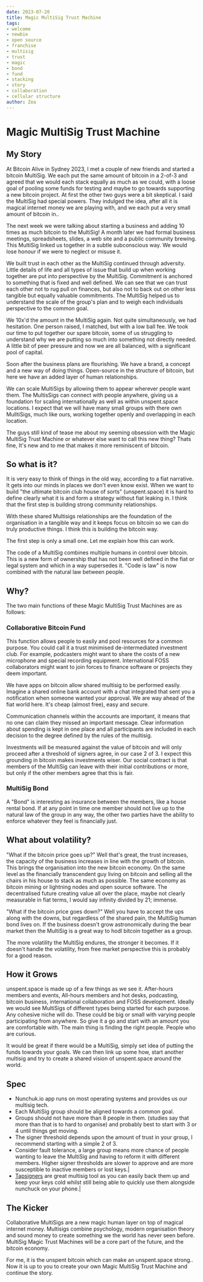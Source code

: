 ```yaml
---
date: 2023-07-20
title: Magic MultiSig Trust Machine
tags:
- welcome
- newbie
- open source
- franchise
- multisig
- trust
- magic
- bond
- fund
- stacking
- story
- collaboration
- cellular structure
author: Zea
---
```

# Magic MultiSig Trust Machine

## My Story

At Bitcoin Alive in Sydney 2023, I met a couple of new friends and started a bitcoin MultiSig. We each put the same amount of bitcoin in a 2-of-3 and agreed that we would each stack equally as much as we could, with a loose goal of pooling some funds for testing and maybe to go towards supporting a new bitcoin project. At first the other two guys were a bit skeptical. I said the MultiSig had special powers. They indulged the idea, after all it is magical internet money we are playing with, and we each put a very small amount of bitcoin in.. 

The next week we were talking about starting a business and adding 10 times as much bitcoin to the MultiSig! A month later we had formal business meetings, spreadsheets, slides, a web site and a public community brewing. This MultiSig linked us together in a subtle subconscious way. We would lose honour if we were to neglect or misuse it.

We built trust in each other as the MultiSig continued through adversity. Little details of life and all types of issue that build up when working together are put into perspective by the MultiSig. Commitment is anchored to something that is fixed and well defined. We can see that we can trust each other not to rug pull on finances,  but also not to back out on other less tangible but equally valuable commitments. The MultiSig helped us to understand the scale of the group's plan and to weigh each individuals perspective to the common goal.

We 10x'd the amount in the MultiSig again. Not quite simultaneously, we had hesitation. One person raised, I matched, but with a low ball fee. We took our time to put together our spare bitcoin, some of us struggling to understand why we are putting so much into something not directly needed. A little bit of peer pressure and now we are all balanced, with a significant pool of capital.

Soon after the business plans are flourishing. We have a brand, a concept and a new way of doing things. Open-source in the structure of bitcoin, but here we have an added layer of human relationships.

We can scale MultiSigs by allowing them to appear wherever people want them. The MultisSigs can connect with people anywhere, giving us a foundation for scaling internationally as well as within unspent.space locations. I expect that we will have many small groups with there own MulltiSigs, much like ours, working together openly and overlapping in each location.

The guys still kind of tease me about my seeming obsession with the Magic MultiSig Trust Machine or whatever else want to call this new thing? Thats fine, It's new and to me that makes it more reminiscent of bitcoin.

## So what is it?

It is very easy to think of things in the old way, according to a fiat narrative. It gets into our minds in places we don't even know exist. When we want to build "the ultimate bitcoin club house of sorts" (unspent.space) it is hard to define clearly what it is and form a strategy without fiat leaking in. I think that the first step is building strong community relationships. 

With these shared Multisigs relationships are the foundation of the organisation in a tangible way and it keeps focus on bitcoin so we can do truly productive things. I think this is building the bitcoin way.

The first step is only a small one. Let me explain how this can work.

The code of a MultiSig combines multiple humans in control over bitcoin. This is a new form of ownership that has not been well defined in the fiat or legal system and which in a way supersedes it. "Code is law" is now combined with the natural law between people. 

## Why?
  
The two main functions of these Magic MultiSig Trust Machines are as follows:

### Collaborative Bitcoin Fund


This function allows people to easily and pool resources for a common purpose. You could call it a trust minimised de-intermediated investment club. For example, podcasters might want to share the costs of a new microphone and special recording equipment. International FOSS collaborators might want to join forces to finance software or projects they deem important. 

We have apps on bitcoin allow shared multisig to be performed easily. Imagine a shared online bank account with a chat integrated that sent you a notification when someone wanted your approval. We are way ahead of the fiat world here. It's cheap (almost free), easy and secure.

Communication channels within the accounts are important, it means that no one can claim they missed an important message. Clear information about spending is kept in one place and all participants are included in each decision to the degree defined by the rules of the multisig.

Investments will be measured against the value of bitcoin and will only proceed after a threshold of signers agree, in our case 2 of 3. I expect this grounding in bitcoin makes investments wiser. Our social contract is that members of the MultiSig can leave with their initial contributions or more, but only if the other members agree that this is fair.

### MultiSig Bond

A "Bond" is interesting as insurance between the members, like a house rental bond. If at any point in time one member should not live up to the natural law of the group in any way, the other two parties have the ability to enforce whatever they feel is financially just.  

## What about volatility?
  

"What if the bitcoin price goes up?" Well that's great, the trust increases, the capacity of the business increases in line with the growth of bitcoin. This brings the organisation into the new bitcoin economy. On the same level as the financially transcendent guy living on bitcoin and selling all the chairs in his house to stack as much as possible. The same economy as bitcoin mining or lightning nodes and open source software. The decentralised future creating value all over the place, maybe not clearly measurable in fiat terms, I would say infinity divided by 21; immense. 

"What if the bitcoin price goes down?" Well you have to accept the ups along with the downs, but regardless of the shared pain, the MultiSig human bond lives on. If the business doesn't grow astronomically during the bear market then the MultiSig is a great way to hodl bitcoin together as a group.

The more volatility the MultiSig endures, the stronger it becomes. If it doesn't handle the volatility, from free market perspective this is probably for a good reason.   

## How it Grows

unspent.space is made up of a few things as we see it. After-hours members and events, All-hours members and hot desks, podcasting, bitcoin business, international collaboration and FOSS development. Ideally we would see MultiSigs of different types being started for each purpose. Any cohesive niche will do. These could be big or small with varying people participating from anywhere. So give it a go and start with an amount you are comfortable with. The main thing is finding the right people. People who are curious.
  

It would be great if there would be a MultiSig, simply set idea of putting the funds towards your goals. We can then link up some how, start another multisig and try to create a shared vision of unspent.space around the world.  

## Spec

- Nunchuk.io app runs on most operating systems and provides us our multisig tech.
- Each MultiSig group should be aligned towards a common goal.
- Groups should not have more than 8 people in them. (studies say that more than that is to hard to organise) and probably best to start with 3 or 4 until things get moving.
- The signer threshold depends upon the amount of trust in your group, I recommend starting with a simple 2 of 3.
- Consider fault tolerance, a large group means more chance of people wanting to leave the MultiSig and having to reform it with different members. Higher signer thresholds are slower to approve and are more susceptible to inactive members or lost keys.|
- [Tapsigners](https://tapsigner.com/) are great multisig tool as you can easily back them up and keep your keys cold whilst still being able to quickly use them alongside nunchuck on your phone.|

## The Kicker

Collaborative MultiSigs are a new magic human layer on top of magical internet money. Multisigs combine psychology, modern organisation theory and sound money to create something we the world has never seen before. MultiSig Magic Trust Machines will be a core part of the future, and the bitcoin economy.

For me, it is the unspent bitcoin which can make an unspent.space strong.. Now it is up to you to create your own Magic MultiSig Trust Machine and continue the story.